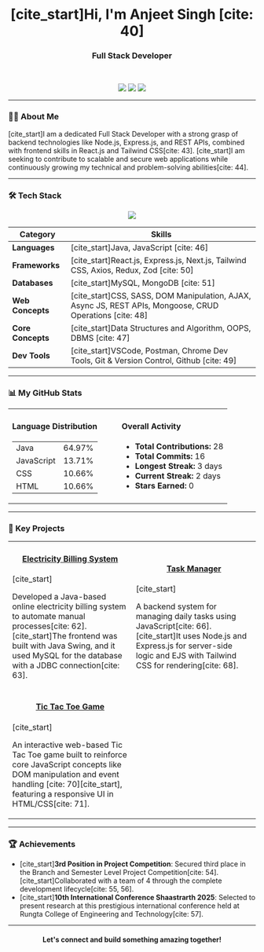 <h1 align="center">
  [cite_start]Hi, I'm Anjeet Singh [cite: 40]
</h1>

<h3 align="center">
  Full Stack Developer
</h3>

<br>

<p align="center">
  <a href="mailto:anjeetsingh7155@gmail.com"><img src="https://img.shields.io/badge/Gmail-D14836?style=for-the-badge&logo=gmail&logoColor=white" /></a>
  <a href="https://www.linkedin.com/in/anjeet-singh-7972272a2/"><img src="https://img.shields.io/badge/LinkedIn-0077B5?style=for-the-badge&logo=linkedin&logoColor=white" /></a>
  <a href="https://leetcode.com/u/anjeet singh/"><img src="https://img.shields.io/badge/LeetCode-FFA116?style=for-the-badge&logo=leetcode&logoColor=black" /></a>
</p>

---

### 👨‍💻 About Me

<p>
  [cite_start]I am a dedicated Full Stack Developer with a strong grasp of backend technologies like Node.js, Express.js, and REST APIs, combined with frontend skills in React.js and Tailwind CSS[cite: 43]. [cite_start]I am seeking to contribute to scalable and secure web applications while continuously growing my technical and problem-solving abilities[cite: 44].
</p>

---

### 🛠️ Tech Stack

<p align="center">
  <a href="https://skillicons.dev">
    <img src="https://skillicons.dev/icons?i=java,javascript,react,nextjs,redux,nodejs,express,mongodb,mysql,tailwind,sass,git,vscode,postman&perline=7" />
  </a>
</p>

| Category          | Skills                                                                                             |
|-------------------|----------------------------------------------------------------------------------------------------|
| **Languages** | [cite_start]Java, JavaScript [cite: 46]                                                                          |
| **Frameworks** | [cite_start]React.js, Express.js, Next.js, Tailwind CSS, Axios, Redux, Zod [cite: 50]                           |
| **Databases** | [cite_start]MySQL, MongoDB [cite: 51]                                                                                 |
| **Web Concepts** | [cite_start]CSS, SASS, DOM Manipulation, AJAX, Async JS, REST APIs, Mongoose, CRUD Operations [cite: 48]          |
| **Core Concepts** | [cite_start]Data Structures and Algorithm, OOPS, DBMS [cite: 47]                                                 |
| **Dev Tools** | [cite_start]VSCode, Postman, Chrome Dev Tools, Git & Version Control, Github [cite: 49]                          |

---

### 📊 My GitHub Stats

<table width="100%">
  <tr>
    <td width="50%" valign="top">
      <h4>Language Distribution</h4>
      <table>
        <tr><td>Java</td><td>64.97%</td></tr>
        <tr><td>JavaScript</td><td>13.71%</td></tr>
        <tr><td>CSS</td><td>10.66%</td></tr>
        <tr><td>HTML</td><td>10.66%</td></tr>
      </table>
    </td>
    <td width="50%" valign="top">
      <h4>Overall Activity</h4>
      <ul>
        <li><b>Total Contributions:</b> 28</li>
        <li><b>Total Commits:</b> 16</li>
        <li><b>Longest Streak:</b> 3 days</li>
        <li><b>Current Streak:</b> 2 days</li>
        <li><b>Stars Earned:</b> 0</li>
      </ul>
    </td>
  </tr>
</table>

---

### 🚀 Key Projects

<table>
  <tr>
    <td width="50%">
      <h4 align="center"><a href="https://github.com/anjeetsingh7155/Electricity-Billing-System-Java-Project">Electricity Billing System</a></h4>
      [cite_start]<p>Developed a Java-based online electricity billing system to automate manual processes[cite: 62]. [cite_start]The frontend was built with Java Swing, and it used MySQL for the database with a JDBC connection[cite: 63].</p>
    </td>
    <td width="50%">
      <h4 align="center"><a href="https://github.com/anjeetsingh7155/task-manager">Task Manager</a></h4>
      [cite_start]<p>A backend system for managing daily tasks using JavaScript[cite: 66]. [cite_start]It uses Node.js and Express.js for server-side logic and EJS with Tailwind CSS for rendering[cite: 68].</p>
    </td>
  </tr>
  <tr>
    <td width="50%">
      <h4 align="center"><a href="https://github.com/anjeetsingh7155/tic-tac-toe">Tic Tac Toe Game</a></h4>
      [cite_start]<p>An interactive web-based Tic Tac Toe game built to reinforce core JavaScript concepts like DOM manipulation and event handling [cite: 70][cite_start], featuring a responsive UI in HTML/CSS[cite: 71].</p>
    </td>
    <td width="50%">
      </td>
  </tr>
</table>

---

### 🏆 Achievements

- [cite_start]**3rd Position in Project Competition**: Secured third place in the Branch and Semester Level Project Competition[cite: 54]. [cite_start]Collaborated with a team of 4 through the complete development lifecycle[cite: 55, 56].
- [cite_start]**10th International Conference Shaastrarth 2025**: Selected to present research at this prestigious international conference held at Rungta College of Engineering and Technology[cite: 57].

---

<h4 align="center">
  Let's connect and build something amazing together!
</h4>

